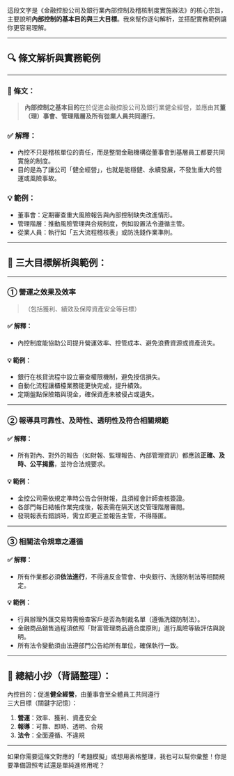 這段文字是《金融控股公司及銀行業內部控制及稽核制度實施辦法》的核心宗旨，主要說明**內部控制的基本目的與三大目標**。我來幫你逐句解析，並搭配實務範例讓你更容易理解。

---

## 🔍 條文解析與實務範例

---

### 📌 條文：
> **內部控制之基本目的**在於促進金融控股公司及銀行業健全經營，並應由其**董（理）事會、管理階層及所有從業人員共同遵行**。

### ✅ 解釋：
- 內控不只是稽核單位的責任，而是整間金融機構從董事會到基層員工都要共同實施的制度。
- 目的是為了讓公司「健全經營」，也就是能穩健、永續發展，不發生重大的營運或風險事故。

### 💡 範例：
- 董事會：定期審查重大風險報告與內部控制缺失改進情形。
- 管理階層：推動風險管理與合規制度，例如設置法令遵循主管。
- 從業人員：執行如「五大流程稽核表」或防洗錢作業準則。

---

## 🎯 三大目標解析與範例：

---

### ① **營運之效果及效率**  
>（包括獲利、績效及保障資產安全等目標）

#### ✅ 解釋：
- 內控制度能協助公司提升營運效率、控管成本、避免浪費資源或資產流失。

#### 💡 範例：
- 銀行在核貸流程中設立審查權限機制，避免授信損失。
- 自動化流程讓櫃檯業務能更快完成，提升績效。
- 定期盤點保險箱與現金，確保資產未被侵占或遺失。

---

### ② **報導具可靠性、及時性、透明性及符合相關規範**

#### ✅ 解釋：
- 所有對內、對外的報告（如財報、監理報告、內部管理資訊）都應該**正確、及時、公平揭露**，並符合法規要求。

#### 💡 範例：
- 金控公司需依規定準時公告合併財報，且須經會計師查核簽證。
- 各部門每日結帳作業完成後，報表需在隔天送交管理階層審閱。
- 發現報表有錯誤時，需立即更正並報告主管，不得隱匿。

---

### ③ **相關法令規章之遵循**

#### ✅ 解釋：
- 所有作業都必須**依法進行**，不得違反金管會、中央銀行、洗錢防制法等相關規定。

#### 💡 範例：
- 行員辦理外匯交易時需檢查客戶是否為制裁名單（遵循洗錢防制法）。
- 金融商品銷售過程須依照「財富管理商品適合度原則」進行風險等級評估與說明。
- 所有法令變動須由法遵部門公告給所有單位，確保執行一致。

---

## 📌 總結小抄（背誦整理）：

內控目的：促進**健全經營**，由董事會至全體員工共同遵行  
三大目標（關鍵字記憶）：
1. **營運**：效率、獲利、資產安全  
2. **報導**：可靠、即時、透明、合規  
3. **法令**：全面遵循、不違規

---

如果你需要這條文對應的「考題模擬」或想用表格整理，我也可以幫你彙整！你是要準備證照考試還是單純進修用呢？